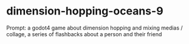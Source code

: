 # dimension-hopping-oceans-9
Prompt: a godot4 game about dimension hopping and mixing medias / collage, a series of flashbacks about a person and their friend 
